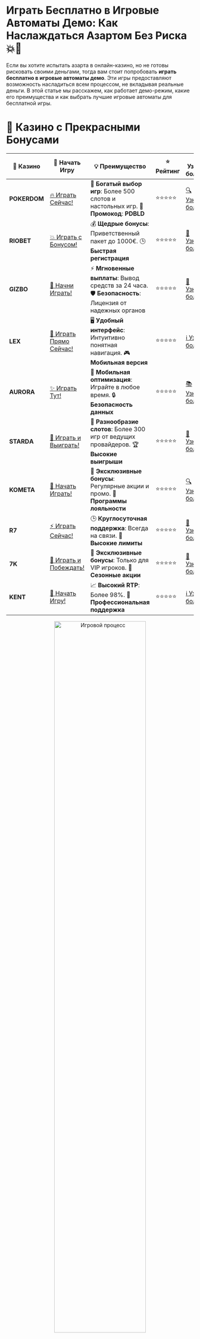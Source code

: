 # **Играть Бесплатно в Игровые Автоматы Демо: Как Наслаждаться Азартом Без Риска 💥🎰**

Если вы хотите испытать азарта в онлайн-казино, но не готовы рисковать своими деньгами, тогда вам стоит попробовать **играть бесплатно в игровые автоматы демо**. Эти игры предоставляют возможность насладиться всем процессом, не вкладывая реальные деньги. В этой статье мы расскажем, как работает демо-режим, какие его преимущества и как выбрать лучшие игровые автоматы для бесплатной игры.

# 🌟 Казино с Прекрасными Бонусами

| 🎲 **Казино** | 🔗 **Начать Игру** | 💡 **Преимущество** | ⭐ **Рейтинг** | 🔗 **Узнать больше** | 🆕 **Новая информация** |
|--------------|---------------------|---------------------|----------------|----------------------|-------------------------|
| **POKERDOM**  | [🔥 Играть Сейчас!](https://brandplay.link/4k77v2yx) | 🎉 **Богатый выбор игр**: Более 500 слотов и настольных игр. 🎁 **Промокод**: **PDBLD** | ⭐⭐⭐⭐⭐ | [🔍 Узнать больше](https://brandplay.link/4k77v2yx) | 🏆 **Победители турниров** получают эксклюзивные подарки! |
| **RIOBET**    | [💥 Играть с Бонусом!](https://brandplay.link/7xBLTPyj) | 💰 **Щедрые бонусы**: Приветственный пакет до 1000€. 🕒 **Быстрая регистрация** | ⭐⭐⭐⭐⭐ | [📖 Узнать больше](https://brandplay.link/7xBLTPyj) | 💬 **Поддержка 24/7** для комфортной игры в любое время! |
| **GIZBO**     | [🚀 Начни Играть!](https://brandplay.link/bprXw4YV) | ⚡ **Мгновенные выплаты**: Вывод средств за 24 часа. 🛡️ **Безопасность**: Лицензия от надежных органов | ⭐⭐⭐⭐⭐ | [📝 Узнать больше](https://brandplay.link/bprXw4YV) | 🔒 **SSL-шифрование** для максимальной безопасности данных игроков. |
| **LEX**       | [💎 Играть Прямо Сейчас!](https://brandplay.link/zW4hdDFV) | 🖥️ **Удобный интерфейс**: Интуитивно понятная навигация. 🎮 **Мобильная версия** | ⭐⭐⭐⭐⭐ | [ℹ️ Узнать больше](https://brandplay.link/zW4hdDFV) | 📱 **Поддержка всех мобильных устройств** для удобства игры в любом месте. |
| **AURORA**    | [✨ Играть Тут!](https://10trafic-stat2.com/click/668546556bcc6313411604bd/6766/13032/subaccount) | 📱 **Мобильная оптимизация**: Играйте в любое время. 🔒 **Безопасность данных** | ⭐⭐⭐⭐⭐ | [📚 Узнать больше](https://10trafic-stat2.com/click/668546556bcc6313411604bd/6766/13032/subaccount) | 🌍 **Международная лицензия** на деятельность в разных странах. |
| **STARDА**    | [🎉 Играть и Выиграть!](https://brandplay.link/fB7xwRFL) | 🎰 **Разнообразие слотов**: Более 300 игр от ведущих провайдеров. 🏆 **Высокие выигрыши** | ⭐⭐⭐⭐⭐ | [🔎 Узнать больше](https://brandplay.link/fB7xwRFL) | 🎉 **Ежемесячные турниры** с крупными призами! |
| **KOMETA**    | [🎁 Начать Играть!](https://brandplay.link/8ZymQJV8) | 🎁 **Эксклюзивные бонусы**: Регулярные акции и промо. 🔄 **Программы лояльности** | ⭐⭐⭐⭐⭐ | [🔍 Узнать больше](https://brandplay.link/8ZymQJV8) | 🌟 **Персонализированные предложения** для долгосрочных игроков. |
| **R7**        | [⚡ Играть Сейчас!](https://brandplay.link/bMd3Yjsw) | 🕒 **Круглосуточная поддержка**: Всегда на связи. 💸 **Высокие лимиты** | ⭐⭐⭐⭐⭐ | [📖 Узнать больше](https://brandplay.link/bMd3Yjsw) | 🎯 **Рейтинг игроков** для лучших участников. |
| **7K**        | [🎯 Играть и Побеждать!](https://brandplay.link/BvQyFShp) | 🌟 **Эксклюзивные бонусы**: Только для VIP игроков. 🎉 **Сезонные акции** | ⭐⭐⭐⭐⭐ | [📝 Узнать больше](https://brandplay.link/BvQyFShp) | 🥇 **Особые привилегии** для постоянных игроков. |
| **KENT**      | [🔑 Начать Игру!](https://brandplay.link/Fv2WP3js) | 📈 **Высокий RTP**: Более 98%. 💼 **Профессиональная поддержка** | ⭐⭐⭐⭐⭐ | [ℹ️ Узнать больше](https://brandplay.link/Fv2WP3js) | 💬 **Поддержка на нескольких языках** для удобства игроков. |

<div align="center"> <img src="https://i.pinimg.com/originals/1d/b3/25/1db325483acbe642c6d4e6fdd73a4988.gif" alt="Игровой процесс" width="70%"> </div>
---

# 🚀 Быстрые Выигрыши и Поддержка

| 🎲 **Казино** | 🔗 **Начать Игру** | 💡 **Преимущество** | ⭐ **Рейтинг** | 🔗 **Узнать больше** | 🆕 **Новая информация** |
|--------------|---------------------|---------------------|----------------|----------------------|-------------------------|
| **GAMA**      | [🎯 Играть Прямо Сейчас!](https://brandplay.link/j6NMKsDz) | 🔍 **Интуитивный интерфейс**: Легкость использования. 🏅 **Престижные турниры** | ⭐⭐⭐⭐☆ | [🔎 Узнать больше](https://brandplay.link/j6NMKsDz) | 🏆 **Турниры с большими призами** каждый месяц. |
| **ONION**     | [💥 Играть и Выигрывать!](https://brandplay.link/zBGRVpQ9) | 🤑 **Низкие ставки**: Идеально для начинающих. 🔄 **Быстрые выводы** | ⭐⭐⭐⭐☆ | [🔍 Узнать больше](https://brandplay.link/zBGRVpQ9) | 🎮 **Казино для новичков** с простыми правилами. |
| **ЧЕМПИОН**   | [🏅 Играть в Турнире!](https://temon-gter.cfd/go/lRq?p80412p304504pcc44t17455) | 🏅 **Лояльная программа**: Награды за активность. 🎁 **Ежемесячные бонусы** | ⭐⭐⭐⭐☆ | [📖 Узнать больше](https://temon-gter.cfd/go/lRq?p80412p304504pcc44t17455) | 🥇 **Турниры и лояльность** — каждый шаг вознаграждается. |
| **VAVADA**    | [🚀 Играть Без Ожидания!](https://vavadapartner.pro/?promo=ea5c9275-6854-4505-94fc-95ab18221945-linkb2) | 🚀 **Быстрая регистрация**: Начните играть мгновенно. 🔐 **Безопасные транзакции** | ⭐⭐⭐⭐☆ | [📝 Узнать больше](https://vavadapartner.pro/?promo=ea5c9275-6854-4505-94fc-95ab18221945-linkb2) | 🏆 **Программа для новых игроков** с бонусами за регистрацию. |
| **FRIENDS**   | [🎉 Играть и Развлекаться!](https://gofriends.mba/linkb2) | 🤝 **Социальные игры**: Играйте с друзьями. 🌐 **Мультиплатформенность** | ⭐⭐⭐⭐☆ | [ℹ️ Узнать больше](https://gofriends.mba/linkb2) | 🎮 **Играйте с друзьями** и зарабатывайте бонусы за совместные действия. |
| **1WIN**      | [⚡ Играть и Выигрывать!](https://brandplay.link/smXVpBbG) | 🏆 **Спортивные ставки**: Широкий выбор видов спорта. 💵 **Высокие коэффициенты** | ⭐⭐⭐⭐☆ | [📚 Узнать больше](https://brandplay.link/smXVpBbG) | ⚽ **Бонусы на спортивные ставки** для активных игроков. |
| **DRIP**      | [💥 Играть Сразу!](https://drp-ircp01.com/c07e6a3db) | 🌐 **Инновационные игры**: Новейшие игровые технологии. 🛡️ **Высокая безопасность** | ⭐⭐⭐⭐☆ | [🔎 Узнать больше](https://drp-ircp01.com/c07e6a3db) | 🔧 **Инновационные функции** для удобства игры. |
| **JOYCASINO** | [🎰 Играть И Побеждать!](https://rpc30.call2me.pro/?/ru/registration?apkpop=0&partner=p24970p3291217pc98f) | 🎁 **Приятные бонусы**: Ежедневные акции и подарки. 🕹️ **Разнообразие игр** | ⭐⭐⭐⭐☆ | [🔍 Узнать больше](https://rpc30.call2me.pro/?/ru/registration?apkpop=0&partner=p24970p3291217pc98f) | 🎉 **Щедрые фриспины** для новых игроков. |
| **PLAYFORTUNA** | [🔥 Играть С Бонусом!](https://fortunapromo.net/alt/playfortuna/registration?0dc4a9362a71feb7e3f165fb8e766f70) | 🎉 **Регулярные акции**: Бонусы, фриспины и многое другое. 🏅 **Турниры** | ⭐⭐⭐⭐☆ | [📚 Узнать больше](https://fortunapromo.net/alt/playfortuna/registration?0dc4a9362a71feb7e3f165fb8e766f70) | 🎯 **Выгодные предложения** на популярные игры. |
| **SYKAA**     | [💸 Играть Сейчас!](https://s-two-way.com/?source=linkb2&pid=30697) | 💸 **Доступные ставки**: Идеально для новичков. 🎁 **Щедрые бонусы** | ⭐⭐⭐⭐☆ | [🔍 Узнать больше](https://s-two-way.com/?source=linkb2&pid=30697) | 💥 **Акции с большими бонусами** для новичков и опытных игроков. |

<div align="center"> <img src="https://schaeffers-cdn.s3.amazonaws.com/images/default-source/schaeffers-cdn-images/default-images/sectors/bigstock-casino-gambling-concept-with-f-369012793.jpg?sfvrsn=493ad806_4" alt="Игровой процесс" width="70%"> </div>
---

# 💸 Казино с Привлекательными Программами Лояльности

| 🎲 **Казино** | 🔗 **Начать Игру** | 💡 **Преимущество** | ⭐ **Рейтинг** | 🔗 **Узнать больше** | 🆕 **Новая информация** |
|--------------|---------------------|---------------------|----------------|----------------------|-------------------------|
| **KOMETA**    | [🎯 Начни Играть!](https://brandplay.link/8ZymQJV8) | 🎁 **Эксклюзивные бонусы**: Регулярные акции и промо. 🔄 **Программы лояльности** | ⭐⭐⭐⭐⭐ | [🔍 Узнать больше](https://brandplay.link/8ZymQJV8) | 🌟 **Персонализированные предложения** для долгосрочных игроков. |
| **1Xslots**   | [🏅 Играть Прямо Сейчас!](https://brandplay.link/hSB1khtr) | 🎉 **Множество акций**: Еженедельные бонусы и турниры. 🛡️ **Безопасность** | ⭐⭐⭐⭐⭐ | [📚 Узнать больше](https://brandplay.link/hSB1khtr) | 🏅 **Награды за активность**: участники программы лояльности получают специальные привилегии. |
| **R7**        | [🚀 Играть Сейчас!](https://brandplay.link/bMd3Yjsw) | 🕒 **Круглосуточная поддержка**: Всегда на связи. 💸 **Высокие лимиты** | ⭐⭐⭐⭐⭐ | [📖 Узнать больше](https://brandplay.link/bMd3Yjsw) | 💬 **VIP-поддержка** для постоянных игроков с приоритетом. |

<div align="center"> <img src="https://i.pinimg.com/originals/1d/b3/25/1db325483acbe642c6d4e6fdd73a4988.gif" alt="Игровой процесс" width="70%"> </div>
---

## Что такое **играть бесплатно в игровые автоматы демо**? 🆓🎰

**Демо-режим** — это возможность играть в слоты и другие игры в онлайн-казино без необходимости делать депозит. Вы получаете виртуальные деньги или фриспины, которые используете для ставок. Важно помнить, что в демо-режиме не существует реальных выигрышей — все выигрыши и потери остаются внутри игры, а не на вашем реальном балансе.

### Зачем играть бесплатно в демо-режиме? 🎮💡

1. **Нет риска потери денег** 💸
   Это отличная возможность для новичков и тех, кто не хочет рисковать своими средствами. Вы играете на виртуальные деньги, и можете изучать игровые автоматы без страха потерять свою сумму.

2. **Изучение игровых автоматов** 📚🎰
   В демо-режиме можно детально ознакомиться с игровыми механиками, бонусными функциями, ставками и особенностями слота, прежде чем решиться играть на реальные деньги.

3. **Эксперименты с разными стратегиями** 🎯💡
   Вы можете пробовать различные стратегии ставок и тестировать их эффективность без риска потерять деньги.

4. **Развлечение без обязательств** 🎉💎
   Играйте для удовольствия, без давления на результат. Это идеальный способ для расслабления и отвлечения от повседневных забот.

## Где можно **играть бесплатно в игровые автоматы демо**? 🎰🆓

Множество онлайн-казино и платформ предлагают игрокам возможность играть в игровые автоматы демо. Вот несколько популярных платформ:

### 1. **Pokerdom** 🎲💥
**Pokerdom** предоставляет своим игрокам возможность испытать множество популярных слотов в демо-режиме. Это позволяет ознакомиться с игрой перед тем, как сделать депозит.

- **Бонусы**: Бесплатные вращения и бонусы на депозиты.
- **Игры**: Слоты, покер, рулетка, блэкджек.

### 2. **Riobet** 💎⚡
На платформе **Riobet** можно играть бесплатно в более чем 1000 игровых автоматов от ведущих разработчиков. Казино регулярно обновляет свою коллекцию игр.

- **Бонусы**: Приветственные бонусы для новых игроков.
- **Игры**: Слоты, покер, рулетка, живое казино.

### 3. **Gizbo** 🎰💸
**Gizbo** предлагает бесплатный доступ к слотам и игровым автоматам, которые можно протестировать без вложений.

- **Бонусы**: Фриспины и бонусы для новых игроков.
- **Игры**: Слоты, покер, настольные игры.

### 4. **LEX** 🌟💰
**LEX** предоставляет игрокам возможность играть в популярные слоты бесплатно, а также участвовать в различных акциях и турнирах.

- **Бонусы**: Приветственные бонусы и фриспины.
- **Игры**: Слоты, рулетка, покер.

### 5. **Starda** 🎰🔥
**Starda** — это онлайн-казино, где можно играть бесплатно в игровые автоматы с различными тематиками. Платформа предлагает интересные демо-версии для развлечения без риска.

- **Бонусы**: 50% бонус на первый депозит.
- **Игры**: Слоты, рулетка, покер, игры с живыми дилерами.

## Преимущества **играть бесплатно в игровые автоматы демо** 🎁💎

### 1. **Отсутствие риска** 🎰❌
Главное преимущество игры в демо-режиме — это полное отсутствие риска потери своих денег. Вы играете только на виртуальные деньги, и это дает вам свободу экспериментировать.

### 2. **Доступность для новичков** 👶🃏
Демо-режим идеально подходит для новичков, которые только начинают знакомиться с азартными играми. Вы можете изучать правила, особенности бонусов и механику игры без давления.

### 3. **Тестирование стратегий** 🎯💡
Играя бесплатно, можно пробовать различные стратегии ставок, не переживая о потерях. Это поможет вам выбрать наиболее подходящий стиль игры.

### 4. **Большое разнообразие игр** 🎮🎰
В демо-режиме доступны сотни игровых автоматов разных жанров и тем. Вы можете выбрать тот слот, который вам больше всего нравится, и протестировать его, не вкладывая реальных денег.

### 5. **Развлечение без обязательств** 💥🎉
Демо-игры — это отличное развлечение без обязательств и необходимости пополнять свой баланс. Просто играйте для удовольствия!

## Как выбрать **лучшие игровые автоматы для демо-игры**? 🔎🎯

### 1. **Изучите популярные слоты** 💎🎰
Начните с популярных слотов от известных провайдеров, таких как NetEnt, Microgaming, Play'n GO или Pragmatic Play. Эти автоматы часто предлагают интересные бонусы и увлекательный игровой процесс.

### 2. **Оцените волатильность слота** 📊💥
Каждый слот имеет свою волатильность (риск). Высокая волатильность означает большие, но редкие выигрыши, а низкая — частые, но маленькие выплаты. В демо-режиме можно легко протестировать оба типа слотов и понять, что вам подходит.

### 3. **Пробуйте разные тематики** 🎭🎲
Слоты могут иметь различные темы — от приключений и мифологии до фруктовых машин и ретро-игр. Выберите слот с темой, которая вам наиболее интересна, чтобы игра была более увлекательной.

### 4. **Ищите слоты с бонусами** 🎁💎
Многие слоты предлагают бонусные раунды, бесплатные вращения и другие дополнительные функции. Пробуйте такие игры в демо-режиме, чтобы узнать, какие бонусы доступны, и как они влияют на игровой процесс.

## Заключение 🎰🎉

**Играть бесплатно в игровые автоматы демо** — это отличный способ познакомиться с миром онлайн-казино, испытать удачу и насладиться игровым процессом без риска. В демо-режиме можно изучать игровые автоматы, пробовать различные стратегии и просто развлекаться. Если вы новичок, то это идеальный способ начать свой путь в мире азартных игр. Удачи и веселых выигрышей! 🍀💸

---
*Играйте ответственно. Казино предназначены для лиц старше 18 лет. Помните о рисках, связанных с азартными играми, и играйте с умом.* 
